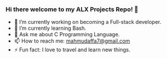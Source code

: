 ### Hi there welcome to my ALX Projects Repo! 👋

- 🔭 I’m currently working on becoming a Full-stack developer.
- 🌱 I’m currently learning Bash.
- 💬 Ask me about C Programming Language.
- 📫 How to reach me: mahmudaffa7@gmail.com
- ⚡ Fun fact: I love to travel and learn new things.
